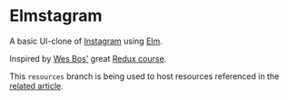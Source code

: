 # Elmstagram

A basic UI-clone of [Instagram][] using [Elm][].

Inspired by [Wes Bos'](https://twitter.com/wesbos) great [Redux course](https://learnredux.com/).

This `resources` branch is being used to host resources referenced in the [related article](https://benbooth.dev/building-a-basic-ui-clone-of-instagram-using-elm-part-1/).

[instagram]: https://www.instagram.com/ "Instagram"
[elm]: https://elm-lang.org/ "Elm"

